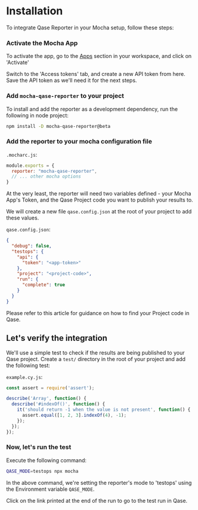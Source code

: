 # Installation

To integrate Qase Reporter in your Mocha setup, follow these steps:

### Activate the Mocha App

To activate the app, go to the [Apps](https://app.qase.io/apps?app=mocha-reporter) section in your workspace, and click on 'Activate'

Switch to the 'Access tokens' tab, and create a new API token from here. Save the API token as we'll need it for the next steps.

### Add `mocha-qase-reporter` to your project

To install and add the reporter as a development dependency, run the following in node project:

```bash
npm install -D mocha-qase-reporter@beta
```

### Add the reporter to your mocha configuration file

`.mocharc.js`:

```javascript
module.exports = {
  reporter: "mocha-qase-reporter",
  // ... other mocha options
}
```

At the very least, the reporter will need two variables defined - your Mocha App's Token, and the Qase Project code you want to publish your results to.

We will create a new file `qase.config.json` at the root of your project to add these values.

`qase.config.json`:

```json
{
  "debug": false,
  "testops": {
    "api": {
      "token": "<app-token>"
    },
    "project": "<project-code>",
    "run": {
      "complete": true
    }
  }
}
```

Please refer to this article for guidance on how to find your Project code in Qase.

## Let's verify the integration

We'll use a simple test to check if the results are being published to your Qase project. Create a `test/` directory in the root of your project and add the following test:

`example.cy.js`:

```javascript
const assert = require('assert');

describe('Array', function() {
  describe('#indexOf()', function() {
    it('should return -1 when the value is not present', function() {
      assert.equal([1, 2, 3].indexOf(4), -1);
    });
  });
});
```

### Now, let's run the test

Execute the following command:

```bash
QASE_MODE=testops npx mocha
```

In the above command, we're setting the reporter's mode to 'testops' using the Environment variable `QASE_MODE`. 

Click on the link printed at the end of the run to go to the test run in Qase.

